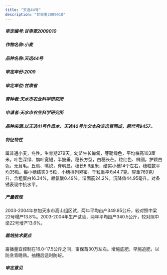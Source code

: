 ```yaml
---
title: "天选44号"
description: "甘审麦2009010"
---
```

##### 审定编号:甘审麦2009010

##### 作物名称:小麦

##### 品种名称:天选44号

##### 审定年份:2009

##### 审定单位:甘肃省

##### 育种者:天水市农业科学研究所

##### 申请者:天水市农业科学研究所

##### 品种来源:以天选41号作母本，天选40号作父本杂交选育而成，原代号9457。

##### 特征特性
属普通小麦，冬性。生育期279天。幼苗生长匍匐，芽鞘绿色，平均株高103厘米。叶色深绿、旗叶宽短，半披垂。穗长方型，白穗长芒。粒红色、椭圆。护颖白色，无茸毛。丘肩、嘴锐，脊明显。穗长6.6厘米，结实小穗14个左右，穗粒数平均35粒。每小穗结实3-5粒，小穗排列紧密。千粒重平均44.7克。容重769克/升，含粗蛋白16.34%，赖氨酸0.49%，湿面筋24.2%，沉降值44.95毫升。对条锈表现中抗水平。

##### 产量表现
2003-2004年参加天水市高山组区试，两年平均亩产349.95公斤，较对照中梁22号增产13.8%。2003-2004年生产试验，两年平均亩产340.5公斤，较对照中梁22号增产13.6%。

##### 栽培技术要点
亩播量宜控制在16.0-17.5公斤之间，亩保苗30万左右。增施底肥，早施追肥，以防贪青晚熟。抽穗后适时防蚜。

##### 审定意见


